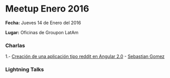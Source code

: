 # Meetup Enero 2016

**Fecha:** Jueves 14 de Enero del 2016

**Lugar:** Oficinas de Groupon LatAm

### Charlas

1.- [Creación de una aplicación tipo reddit en Angular 2.0](https://github.com/seagomezar/Angular-2-Press-RedditApp)  - [Sebastian Gomez](https://github.com/seagomezar/)

### Lightning Talks
 
